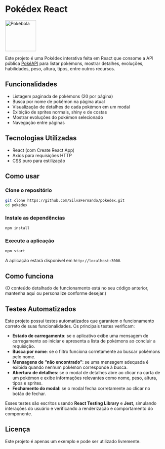 # Pokédex React

<img src="https://e7.pngegg.com/pngimages/595/56/png-clipart-pokemon-poke-ball-pokemon-angle-image-file-formats.png" alt="Pokébola" width="100" />

Este projeto é uma Pokédex interativa feita em React que consome a API pública [PokéAPI](https://pokeapi.co/) para listar pokémons, mostrar detalhes, evoluções, habilidades, peso, altura, tipos, entre outros recursos.

## Funcionalidades

- Listagem paginada de pokémons (20 por página)
- Busca por nome de pokémon na página atual
- Visualização de detalhes de cada pokémon em um modal
- Exibição de sprites normais, shiny e de costas
- Mostrar evoluções do pokémon selecionado
- Navegação entre páginas

## Tecnologias Utilizadas

- React (com Create React App)
- Axios para requisições HTTP
- CSS puro para estilização

## Como usar

### Clone o repositório

```bash
git clone https://github.com/SilvaFernando/pokedex.git
cd pokedex
```

### Instale as dependências

```bash
npm install
```

### Execute a aplicação

```bash
npm start
```

A aplicação estará disponível em `http://localhost:3000`.

## Como funciona

(O conteúdo detalhado de funcionamento está no seu código anterior, mantenha aqui ou personalize conforme desejar.)

## Testes Automatizados

Este projeto possui testes automatizados que garantem o funcionamento correto de suas funcionalidades. Os principais testes verificam:

- **Estado de carregamento**: se o aplicativo exibe uma mensagem de carregamento ao iniciar e apresenta a lista de pokémons ao concluir a requisição.
- **Busca por nome**: se o filtro funciona corretamente ao buscar pokémons pelo nome.
- **Mensagens de “não encontrado”**: se uma mensagem adequada é exibida quando nenhum pokémon corresponde à busca.
- **Abertura de detalhes**: se o modal de detalhes abre ao clicar na carta de um pokémon e exibe informações relevantes como nome, peso, altura, tipos e sprites.
- **Fechamento do modal**: se o modal fecha corretamente ao clicar no botão de fechar.

Esses testes são escritos usando **React Testing Library** e **Jest**, simulando interações do usuário e verificando a renderização e comportamento do componente.

## Licença

Este projeto é apenas um exemplo e pode ser utilizado livremente.

